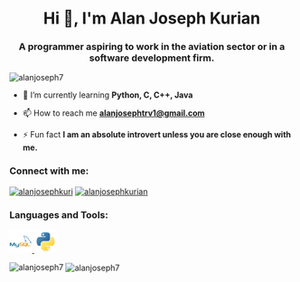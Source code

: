 <h1 align="center">Hi 👋, I'm Alan Joseph Kurian</h1>
<h3 align="center">A programmer aspiring to work in the aviation sector or in a software development firm.</h3>

<p align="left"> <img src="https://komarev.com/ghpvc/?username=alanjoseph7&label=Profile%20views&color=0e75b6&style=flat" alt="alanjoseph7" /> </p>

- 🌱 I’m currently learning **Python, C, C++, Java**

- 📫 How to reach me **alanjosephtrv1@gmail.com**

- ⚡ Fun fact **I am an absolute introvert unless you are close enough with me.**

<h3 align="left">Connect with me:</h3>
<p align="left">
<a href="https://twitter.com/alanjosephkuri" target="blank"><img align="center" src="https://raw.githubusercontent.com/rahuldkjain/github-profile-readme-generator/master/src/images/icons/Social/twitter.svg" alt="alanjosephkuri" height="30" width="40" /></a>
<a href="https://www.linkedin.com/in/alan-joseph-kurian-878634286" target="blank"><img align="center" src="https://raw.githubusercontent.com/rahuldkjain/github-profile-readme-generator/master/src/images/icons/Social/linked-in-alt.svg" alt="alanjosephkurian" height="30" width="40" /></a>
</p>

<h3 align="left">Languages and Tools:</h3>
<p align="left"> <a href="https://www.mysql.com/" target="_blank" rel="noreferrer"> <img src="https://raw.githubusercontent.com/devicons/devicon/master/icons/mysql/mysql-original-wordmark.svg" alt="mysql" width="40" height="40"/> </a> <a href="https://www.python.org" target="_blank" rel="noreferrer"> <img src="https://raw.githubusercontent.com/devicons/devicon/master/icons/python/python-original.svg" alt="python" width="40" height="40"/> </a> </p>

<p><img align="left" src="https://github-readme-stats.vercel.app/api/top-langs?username=alanjoseph7&show_icons=true&locale=en&layout=compact" alt="alanjoseph7" /></p>

<p>&nbsp;<img align="center" src="https://github-readme-stats.vercel.app/api?username=alanjoseph7&show_icons=true&locale=en" alt="alanjoseph7" /></p>
